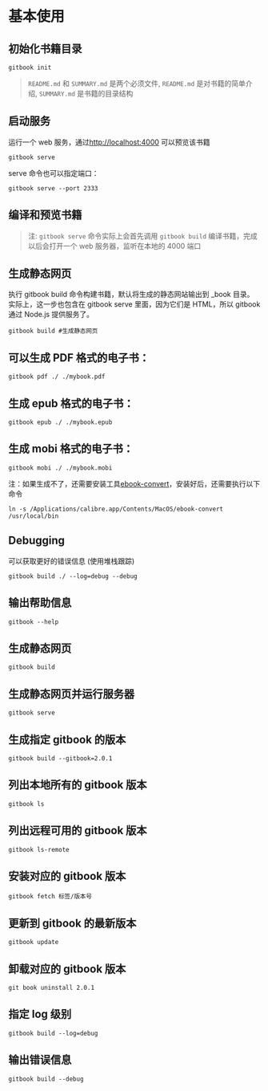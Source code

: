 # 基本使用

## 初始化书籍目录

```text
gitbook init
```

> `README.md` 和 `SUMMARY.md` 是两个必须文件, `README.md` 是对书籍的简单介绍, `SUMMARY.md` 是书籍的目录结构

## 启动服务

运行一个 web 服务，通过[http://localhost:4000](http://localhost:4000/) 可以预览该书籍

```text
gitbook serve
```

 serve 命令也可以指定端口：

```text
gitbook serve --port 2333
```

## 编译和预览书籍

> 注: `gitbook serve` 命令实际上会首先调用 `gitbook build` 编译书籍，完成以后会打开一个 web 服务器，监听在本地的 4000 端口

## 生成静态网页

执行 gitbook build 命令构建书籍，默认将生成的静态网站输出到 \_book 目录。实际上，这一步也包含在 gitbook serve 里面，因为它们是 HTML，所以 gitbook 通过 Node.js 提供服务了。

```text
gitbook build #生成静态网页
```

## 可以生成 PDF 格式的电子书：

```text
gitbook pdf ./ ./mybook.pdf
```

## 生成 epub 格式的电子书：

```text
gitbook epub ./ ./mybook.epub
```

## 生成 mobi 格式的电子书：

```text
gitbook mobi ./ ./mybook.mobi
```



注：如果生成不了，还需要安装工具[ebook-convert](https://calibre-ebook.com/)，安装好后，还需要执行以下命令

```text
ln -s /Applications/calibre.app/Contents/MacOS/ebook-convert /usr/local/bin
```

## Debugging

可以获取更好的错误信息 (使用堆栈跟踪)

```
gitbook build ./ --log=debug --debug
```

## 输出帮助信息

```
gitbook --help
```

## 生成静态网页

```
gitbook build
```

## 生成静态网页并运行服务器

```
gitbook serve
```

##  生成指定 gitbook 的版本

```
gitbook build --gitbook=2.0.1
```

## 列出本地所有的 gitbook 版本

```
gitbook ls
```

## 列出远程可用的 gitbook 版本

```
gitbook ls-remote
```

## 安装对应的 gitbook 版本

```
gitbook fetch 标签/版本号
```

## 更新到 gitbook 的最新版本

```
gitbook update
```

## 卸载对应的 gitbook 版本

```
git book uninstall 2.0.1
```

## 指定 log 级别

```
gitbook build --log=debug
```

## 输出错误信息

```
gitbook build --debug
```